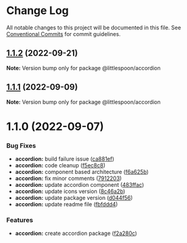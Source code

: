 # Change Log

All notable changes to this project will be documented in this file.
See [Conventional Commits](https://conventionalcommits.org) for commit guidelines.

## [1.1.2](https://github.com/little-spoon-dev/design-system/compare/@littlespoon/accordion@1.1.1...@littlespoon/accordion@1.1.2) (2022-09-21)

**Note:** Version bump only for package @littlespoon/accordion

## [1.1.1](https://github.com/little-spoon-dev/design-system/compare/@littlespoon/accordion@1.1.0...@littlespoon/accordion@1.1.1) (2022-09-09)

**Note:** Version bump only for package @littlespoon/accordion

# 1.1.0 (2022-09-07)

### Bug Fixes

- **accordion:** build failure issue ([ca881ef](https://github.com/little-spoon-dev/design-system/commit/ca881efa76956f2574e09e11ce943b057fd1218a))
- **accordion:** code cleanup ([f5ec8c8](https://github.com/little-spoon-dev/design-system/commit/f5ec8c87f9f6dca606aa6f58684b5d69cbefd1ba))
- **accordion:** component based architecture ([f6a625b](https://github.com/little-spoon-dev/design-system/commit/f6a625b30d2010f76a1d0d48412291bb86a68fba))
- **accordion:** fix minor comments ([7912203](https://github.com/little-spoon-dev/design-system/commit/79122030a7f5da125216c848ef4147114232a279))
- **accordion:** update accordion component ([483ffac](https://github.com/little-spoon-dev/design-system/commit/483ffac8dcfca24c95a12e32ce0c89cfa94c91fe))
- **accordion:** update icons version ([8c46a2b](https://github.com/little-spoon-dev/design-system/commit/8c46a2bba1146afbb8518164ed8d1378a00c6b76))
- **accordion:** update package version ([d044f56](https://github.com/little-spoon-dev/design-system/commit/d044f5622c8f81d8e4c1263060223406502fce66))
- **accordion:** update readme file ([fbfddd4](https://github.com/little-spoon-dev/design-system/commit/fbfddd42c990f196e393af5f39c4cbc5534f6f2b))

### Features

- **accordion:** create accordion package ([f2a280c](https://github.com/little-spoon-dev/design-system/commit/f2a280c62f12e22cab437b1aef4c29b76a42c7ad))
